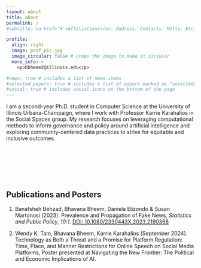 ```yaml
---
layout: about
title: about
permalink: /
#subtitle: <a href='#'>Affiliations</a>. Address. Contacts. Motto. Etc.

profile:
  align: right
  image: prof_pic.jpg
  image_circular: false # crops the image to make it circular
  more_info: >
    <p>bbheem2@illinois.edu</p>

#news: true # includes a list of news items
#selected_papers: true # includes a list of papers marked as "selected={true}"
#social: true # includes social icons at the bottom of the page
---
```


I am a second-year Ph.D. student in Computer Science at the University of Illinois Urbana-Champaign, where I work with Professor Karrie Karahalios in the Social Spaces group. My research focuses on leveraging computational methods to inform governance and policy around artificial intelligence and exploring community-centered data practices to strive for equitable and inclusive outcomes.

<br><br><br><br><br>

## Publications and Posters

1. Banafsheh Behzad, Bhavana Bheem, Daniela Elizondo & Susan Martonosi (2023). Prevalence and Propagation of Fake News, *Statistics and Public Policy, 10:1*. [DOI: 10.1080/2330443X.2023.2190368](https://doi.org/10.1080/2330443X.2023.2190368)
  
2. Wendy K. Tam, Bhavana Bheem, Karrie Karahalios (September 2024). Technology as Both a Threat and a Promise for Platform Regulation: Time, Place, and Manner Restrictions for Online Speech on Social Media Platforms, Poster presented at Navigating the New Frontier: The Political and Economic Implications of AI. 
